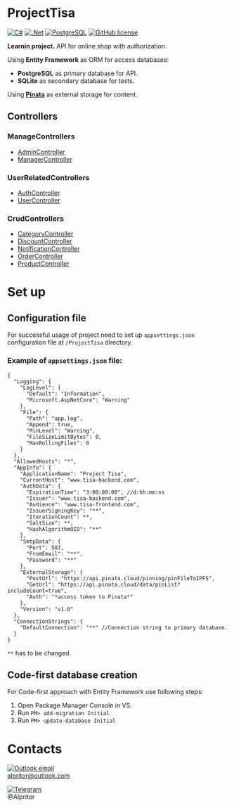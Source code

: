 # ProjectTisa
[![C#](https://img.shields.io/badge/c%23-%23239120.svg?logo=csharp&logoColor=white)](#)
[![.Net](https://img.shields.io/badge/.NET-5C2D91?logo=.net&logoColor=white)](#)
[![PostgreSQL](https://img.shields.io/badge/PostgreSQL-316192?logo=postgresql&logoColor=white)](#)
[![GitHub license](https://img.shields.io/badge/license-MIT-blue.svg)](https://github.com/Fetu56/ProjectTisa-BackEnd/blob/dev/LICENSE.txt)

**Learnin project.**
API for online shop with authorization.

Using **Entity Framework** as ORM for access databases:
* **PostgreSQL** as primary database for API. 
* **SQLite** as secondary database for tests.

Using **[Pinata](https://www.pinata.cloud/)** as external storage for content.

## Controllers
### ManageControllers
* [AdminController](/ProjectTisa.Docs/ManageControllers/AdminController.md)
* [ManagerController](/ProjectTisa.Docs/ManageControllers/ManagerController.md)
### UserRelatedControllers
* [AuthController](/ProjectTisa.Docs/UserRelatedControllers/AuthController.md)
* [UserController](/ProjectTisa.Docs/UserRelatedControllers/UserController.md)
### CrudControllers
* [CategoryController](/ProjectTisa.Docs/CrudControllers/CategoryController.md)
* [DiscountController](/ProjectTisa.Docs/CrudControllers/DiscountController.md)
* [NotificationController](/ProjectTisa.Docs/CrudControllers/NotificationController.md)
* [OrderController](/ProjectTisa.Docs/CrudControllers/OrderController.md)
* [ProductController](/ProjectTisa.Docs/CrudControllers/ProductController.md)

# Set up
## Configuration file
For successful usage of project need to set up `appsettings.json` configuration file at `/ProjectTisa` directory.
### Example of `appsettings.json` file:
```json5
{
  "Logging": {
    "LogLevel": {
      "Default": "Information",
      "Microsoft.AspNetCore": "Warning"
    },
    "File": {
      "Path": "app.log",
      "Append": true,
      "MinLevel": "Warning",
      "FileSizeLimitBytes": 0,
      "MaxRollingFiles": 0
    }
  },
  "AllowedHosts": "*",
  "AppInfo": {
    "ApplicationName": "Project Tisa",
    "CurrentHost": "www.tisa-backend.com",
    "AuthData": {
      "ExpirationTime": "3:00:00:00", //d:hh:mm:ss
      "Issuer": "www.tisa-backend.com",
      "Audience": "www.tisa-frontend.com",
      "IssuerSigningKey": "**",
      "IterationCount": **,
      "SaltSize": **,
      "HashAlgorithmOID": "**"
    },
    "SmtpData": {
      "Port": 587,
      "FromEmail": "**",
      "Password": "**"
    },
    "ExternalStorage": {
      "PostUrl": "https://api.pinata.cloud/pinning/pinFileToIPFS",
      "GetUrl": "https://api.pinata.cloud/data/pinList?includeCount=true",
      "Auth": "*access token to Pinata*"
    },
    "Version": "v1.0"
  },
  "ConnectionStrings": {
    "DefaultConnection": "**" //Connection string to primary database.
  }
}
```
`**` has to be changed.
## Code-first database creation
For Code-first approach with Entity Framework use following steps:
1. Open Package Manager Console in VS.
2. Run `PM> add-migration Initial`
3. Run `PM> update-database Initial`

# Contacts
[![Outlook email](https://img.shields.io/badge/Outlook-0078D4?logo=microsoft-outlook&logoColor=white)](mailto:alpritor@outlook.com)
<br>alpritor@outlook.com

[![Telegram](https://img.shields.io/badge/Telegram-2CA5E0?logo=telegram&logoColor=white)](https://t.me/alpritor)
<br>@Alpritor
